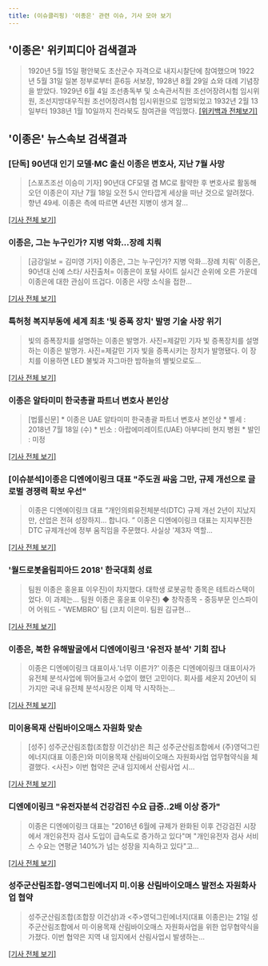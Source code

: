 ```yaml
---
title: (이슈클리핑) '이종은' 관련 이슈, 기사 모아 보기
---
```

## **'이종은'** 위키피디아 검색결과
>1920년 5월 15일 평안북도 초산군수 자격으로 내지시찰단에 참여했으며 1922년 5월 31일 일본 정부로부터 훈6등 서보장, 1928년 8월 29일 쇼와 대례 기념장을 받았다. 1929년 6월 4일 조선총독부 및 소속관서직원 조선어장려시험 임시위원, 조선지방대우직원 조선어장려시험 임시위원으로 임명되었고 1932년 2월 13일부터 1938년 1월 10일까지 전라북도 참여관을 역임했다.
[[위키백과 전체보기]](https://ko.wikipedia.org/wiki/이종은)
## **'이종은'** 뉴스속보 검색결과
### [단독] 90년대 인기 모델·MC 출신 이종은 변호사, 지난 7월 사망

>[스포츠조선 이승미 기자] 90년대 CF모델 겸 MC로 활약한 후 변호사로 활동해오던 이종은이 지난 7월 18일 오전 5시 안타깝게 세상을 떠난 것으로 알려졌다. 향년 49세. 이종은 측에 따르면 4년전 지병이 생겨 잘...

[[기사 전체 보기]](http://sports.chosun.com/news/ntype.htm?id=201808240100210900016021&servicedate=20180823)

### 이종은, 그는 누구인가? 지병 악화…장례 치뤄

>[금강일보 = 김미영 기자] 이종은, 그는 누구인가? 지병 악화…장례 치뤄' 이종은, 90년대 신예 스타/ 사진출처= 이종은이 포털 사이트 실시간 순위에 오른 가운데 이종은에 대한 관심이 뜨겁다. 이종은 사망 소식을 접한...

[[기사 전체 보기]](http://www.ggilbo.com/news/articleView.html?idxno=538780)

### 특허청 복지부동에 세계 최초 '빛 증폭 장치' 발명 기술 사장 위기

>빛의 증폭장치를 설명하는 이종은 발명가. 사진=제갈민 기자 빛 증폭장치를 설명하는 이종은 발명가. 사진=제갈민 기자 빛을 증폭시키는 장치가 발명됐다. 이 장치를 이용하면 LED 불빛과 자그마한 밤하늘의 별빛으로도...

[[기사 전체 보기]](http://www.ftoday.co.kr/news/articleView.html?idxno=102101)

### 이종은 알타미미 한국총괄 파트너 변호사 본인상

>[법률신문] * 이종은 UAE 알타미미 한국총괄 파트너 변호사 본인상 * 별세 : 2018년 7월 18일 (수) * 빈소 : 아랍에미레이트(UAE) 아부다비 현지 병원 * 발인 : 미정

[[기사 전체 보기]](https://www.lawtimes.co.kr/Legal-News/Legal-News-View?serial=145011)

### [이슈분석]이종은 디엔에이링크 대표 "주도권 싸움 그만, 규제 개선으로 글로벌 경쟁력 확보 우선"

>이종은 디엔에이링크 대표 “개인의뢰유전체분석(DTC) 규제 개선 2년이 지났지만, 산업은 전혀 성장하지... 합니다. ” 이종은 디엔에이링크 대표는 지지부진한 DTC 규제개선에 정부 움직임을 주문했다. 사실상 '제3자 역할...

[[기사 전체 보기]](http://www.etnews.com/20180709000265)

### '월드로봇올림피아드 2018' 한국대회 성료

>팀원 이종은 홍윤표 이우진)이 차지했다. 대학생 로봇공학 종목은 테트라스택이었다. 이 과제는... 팀원 이종은 홍윤표 이우진) ◆ 창작종목 - 중등부문 인스파이어 어워드 - 'WEMBRO' 팀 (코치 이은미. 팀원 김규현...

[[기사 전체 보기]](http://www.irobotnews.com/news/articleView.html?idxno=14701)

### 이종은, 북한 유해발굴에서 디엔에이링크 '유전자 분석' 기회 잡나

>이종은 디엔에이링크 대표이사.'너무 이른가?' 이종은 디엔에이링크 대표이사가 유전체 분석사업에 뛰어들고서 수없이 했던 고민이다. 회사를 세운지 20년이 되가지만 국내 유전체 분석시장은 이제 막 시작하는...

[[기사 전체 보기]](http://www.businesspost.co.kr/BP?command=article_view&num=85726)

### 미이용목재 산림바이오매스 자원화 맞손

>[성주] 성주군산림조합(조합장 이건상)은 최근 성주군산림조합에서 (주)영덕그린에너지(대표 이종은)와 미이용목재 산림바이오매스 자원화사업 업무협약식을 체결했다. <사진> 이번 협약은 군내 임지에서 산림사업 시...

[[기사 전체 보기]](http://www.kbmaeil.com/news/articleView.html?idxno=453169)

### 디엔에이링크 "유전자분석 건강검진 수요 급증..2배 이상 증가"

>이종은 디엔에이링크 대표는 "2016년 6월에 규제가 완화된 이후 건강검진 시장에서 개인유전자 검사 도입이 급속도로 증가하고 있다"며 "개인유전자 검사 서비스 수요는 연평균 140%가 넘는 성장을 지속하고 있다"고...

[[기사 전체 보기]](http://www.newspim.com/news/view/20180822000282)

### 성주군산림조합-영덕그린에너지 미.이용 산림바이오매스 발전소 자원화사업 협약

>성주군산림조합(조합장 이건상)과 <주>영덕그린에너지(대표 이종은)는 21일 성주군산림조합에서 미·이용목재 산림바이오매스 자원화사업을 위한 업무협약식을 가졌다. 이번 협약은 지역 내 임지에서 산림사업시 발생하는...

[[기사 전체 보기]](http://www.yeongnam.com/mnews/newsview.do?mode=newsView&newskey=20180821.990011754144072)


